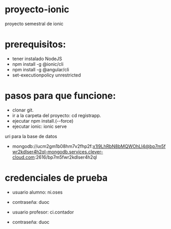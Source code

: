 # proyecto-ionic
proyecto semestral de ionic

# prerequisitos:
* tener instalado NodeJS
* npm install -g  @ionic/cli
* npm install -g  @angular/cli
* set-executionpolicy unrestricted

# pasos para que funcione:
* clonar git.
* ir a la carpeta del proyecto: cd registrapp.
* ejecutar npm install.(--force)
* ejecutar ionic: ionic serve

uri para la base de datos
* mongodb://ucm2gm1b08hm7v2fhp2f:x1I9LhRbN8bMQWOhLl4@bp7m5fwr2kdlser4h2ql-mongodb.services.clever-cloud.com:2616/bp7m5fwr2kdlser4h2ql

# credenciales de prueba
* usuario alumno: ni.oses
* contraseña: duoc

* usuario profesor: ci.contador
* contraseña: duoc
